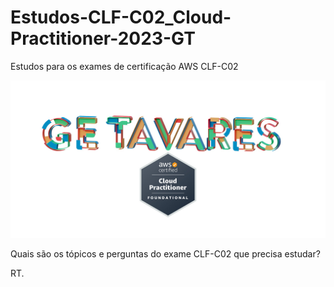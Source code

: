 # Estudos-CLF-C02_Cloud-Practitioner-2023-GT

Estudos  para os exames de  certificação AWS  CLF-C02


![ARTE_36-AWS-GE.T-2000X2000.jpg](ARTE_36-AWS-GE.T-2000X2000.jpg)

Quais são os tópicos e perguntas do exame CLF-C02 que precisa estudar? 





RT.






